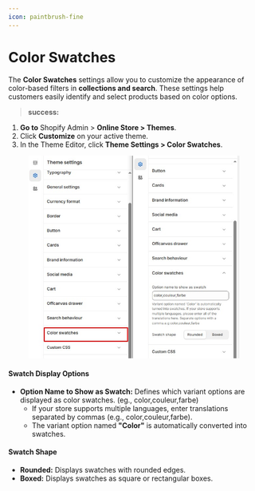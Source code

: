 ```yaml
---
icon: paintbrush-fine
---
```


# Color Swatches

The **Color Swatches** settings allow you to customize the appearance of color-based filters in **collections and search**. These settings help customers easily identify and select products based on color options.

> **success:** 
1. **Go to** Shopify Admin > **Online Store > Themes**.
2. Click **Customize** on your active theme.
3. In the Theme Editor, click **Theme Settings > Color Swatches**.


<figure><img src="../.gitbook/assets/Screenshot_16.jpg" alt=""><figcaption></figcaption></figure>

#### **Swatch Display Options**

* **Option Name to Show as Swatch:** Defines which variant options are displayed as color swatches. (eg., color,couleur,farbe)
  * If your store supports multiple languages, enter translations separated by commas (e.g., color,couleur,farbe).
  * The variant option named **"Color"** is automatically converted into swatches.

#### **Swatch Shape**

* **Rounded:** Displays swatches with rounded edges.
* **Boxed:** Displays swatches as square or rectangular boxes.

